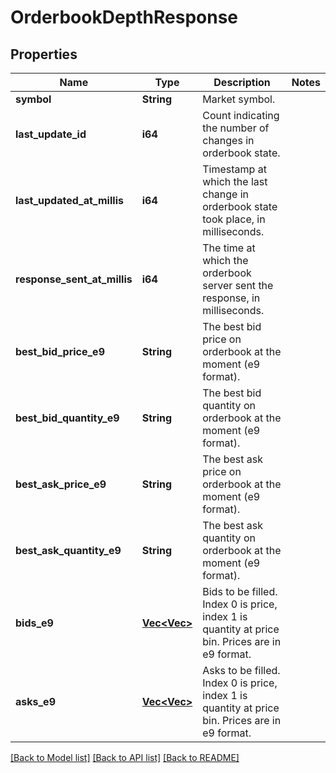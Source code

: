 # OrderbookDepthResponse

## Properties

Name | Type | Description | Notes
------------ | ------------- | ------------- | -------------
**symbol** | **String** | Market symbol. | 
**last_update_id** | **i64** | Count indicating the number of changes in orderbook state. | 
**last_updated_at_millis** | **i64** | Timestamp at which the last change in orderbook state took place, in milliseconds. | 
**response_sent_at_millis** | **i64** | The time at which the orderbook server sent the response, in milliseconds. | 
**best_bid_price_e9** | **String** | The best bid price on orderbook at the moment (e9 format). | 
**best_bid_quantity_e9** | **String** | The best bid quantity on orderbook at the moment (e9 format). | 
**best_ask_price_e9** | **String** | The best ask price on orderbook at the moment (e9 format). | 
**best_ask_quantity_e9** | **String** | The best ask quantity on orderbook at the moment (e9 format). | 
**bids_e9** | [**Vec<Vec<String>>**](Vec.md) | Bids to be filled. Index 0 is price, index 1 is quantity at price bin. Prices are in e9 format. | 
**asks_e9** | [**Vec<Vec<String>>**](Vec.md) | Asks to be filled. Index 0 is price, index 1 is quantity at price bin. Prices are in e9 format. | 

[[Back to Model list]](../README.md#documentation-for-models) [[Back to API list]](../README.md#documentation-for-api-endpoints) [[Back to README]](../README.md)


